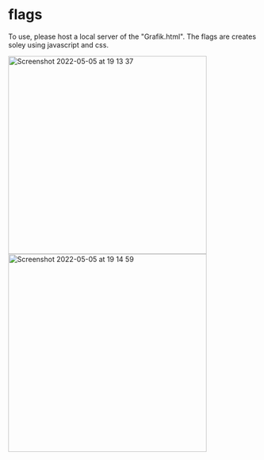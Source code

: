 # flags

To use, please host a local server of the "Grafik.html".
The flags are creates soley using javascript and css.




<img width="400" alt="Screenshot 2022-05-05 at 19 13 37" src="https://user-images.githubusercontent.com/67868873/166977069-fa191bcd-8309-4c22-a016-fec65162fd20.png">

<img width="400" alt="Screenshot 2022-05-05 at 19 14 59" src="https://user-images.githubusercontent.com/67868873/166977195-e11a8a0c-9bfc-477c-a670-201b7e26d057.png">
